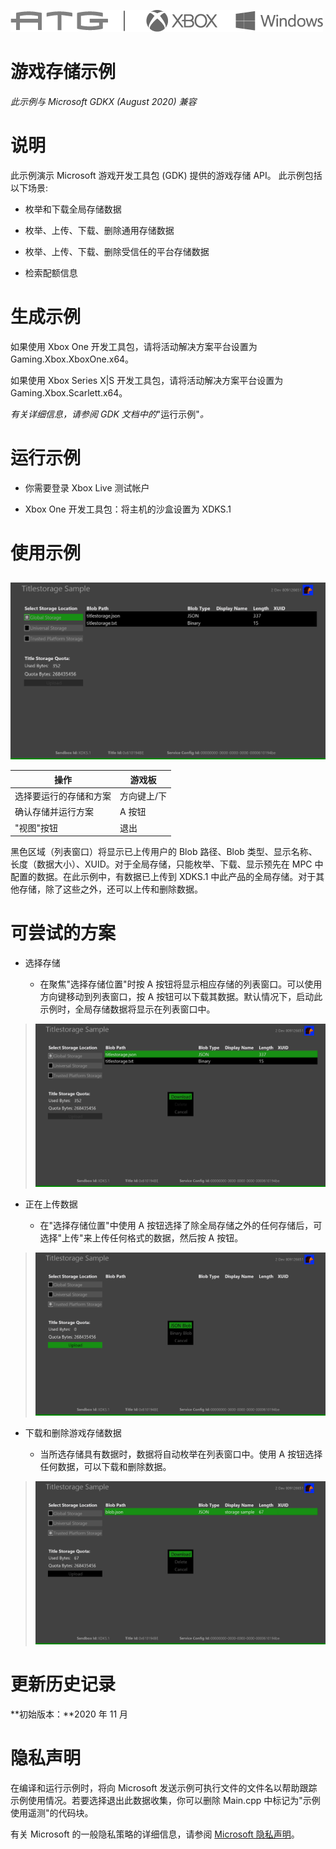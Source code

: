   ![](./media/image1.png)

#   游戏存储示例

*此示例与 Microsoft GDKX (August 2020) 兼容*

# 说明

此示例演示 Microsoft 游戏开发工具包 (GDK) 提供的游戏存储 API。
此示例包括以下场景:

-   枚举和下载全局存储数据

-   枚举、上传、下载、删除通用存储数据

-   枚举、上传、下载、删除受信任的平台存储数据

-   检索配额信息

# 生成示例

如果使用 Xbox One 开发工具包，请将活动解决方案平台设置为
Gaming.Xbox.XboxOne.x64。

如果使用 Xbox Series X|S 开发工具包，请将活动解决方案平台设置为
Gaming.Xbox.Scarlett.x64。

*有关详细信息，请参阅 GDK 文档中的*"运行示例"*。*

# 运行示例

-   你需要登录 Xbox Live 测试帐户

-   Xbox One 开发工具包：将主机的沙盒设置为 XDKS.1

# 使用示例

## 

![](./media/image3.png)

| 操作                                   |  游戏板                      |
|----------------------------------------|-----------------------------|
| 选择要运行的存储和方案                 |  方向键上/下                 |
| 确认存储并运行方案                     |  A 按钮                      |
| "视图"按钮                             |  退出                        |

黑色区域（列表窗口）将显示已上传用户的 Blob 路径、Blob
类型、显示名称、长度（数据大小）、XUID。对于全局存储，只能枚举、下载、显示预先在
MPC 中配置的数据。在此示例中，有数据已上传到 XDKS.1
中此产品的全局存储。对于其他存储，除了这些之外，还可以上传和删除数据。

# 可尝试的方案

-   选择存储

    -   在聚焦"选择存储位置"时按 A
        按钮将显示相应存储的列表窗口。可以使用方向键移动到列表窗口，按 A
        按钮可以下载其数据。默认情况下，启动此示例时，全局存储数据将显示在列表窗口中。

> ![](./media/image4.png)

-   正在上传数据

    -   在"选择存储位置"中使用 A
        按钮选择了除全局存储之外的任何存储后，可选择"上传"来上传任何格式的数据，然后按
        A 按钮。

> ![](./media/image5.png)

-   下载和删除游戏存储数据

    -   当所选存储具有数据时，数据将自动枚举在列表窗口中。使用 A
        按钮选择任何数据，可以下载和删除数据。

> ![](./media/image6.png)

# 更新历史记录

**初始版本：**2020 年 11 月

# 隐私声明

在编译和运行示例时，将向 Microsoft
发送示例可执行文件的文件名以帮助跟踪示例使用情况。若要选择退出此数据收集，你可以删除
Main.cpp 中标记为"示例使用遥测"的代码块。

有关 Microsoft 的一般隐私策略的详细信息，请参阅 [Microsoft
隐私声明](https://privacy.microsoft.com/en-us/privacystatement/)。
